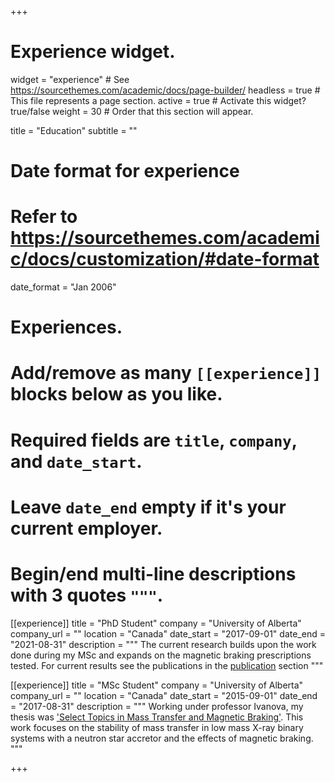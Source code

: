 +++
# Experience widget.
widget = "experience"  # See https://sourcethemes.com/academic/docs/page-builder/
headless = true  # This file represents a page section.
active = true  # Activate this widget? true/false
weight = 30  # Order that this section will appear.

title = "Education"
subtitle = ""

# Date format for experience
#   Refer to https://sourcethemes.com/academic/docs/customization/#date-format
date_format = "Jan 2006"

# Experiences.
#   Add/remove as many `[[experience]]` blocks below as you like.
#   Required fields are `title`, `company`, and `date_start`.
#   Leave `date_end` empty if it's your current employer.
#   Begin/end multi-line descriptions with 3 quotes `"""`.
[[experience]]
  title = "PhD Student"
  company = "University of Alberta"
  company_url = ""
  location = "Canada"
  date_start = "2017-09-01"
  date_end = "2021-08-31"
  description = """
  The current research builds upon the work done during my MSc and expands on the magnetic braking prescriptions tested. For current results see the publications in the [publication](#publications) section
  """

[[experience]]
  title = "MSc Student"
  company = "University of Alberta"
  company_url = ""
  location = "Canada"
  date_start = "2015-09-01"
  date_end = "2017-08-31"
  description = """
  Working under professor Ivanova, my thesis was ['Select Topics in Mass Transfer and Magnetic Braking'](files/msc_thesis.pdf). This work focuses on the stability of mass transfer in low mass X-ray binary systems with a neutron star accretor and the effects of magnetic braking.
  """

+++
